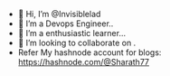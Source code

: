 - 👋 Hi, I’m @Invisiblelad
- 👀 I’m a Devops Engineer..
- 🌱 I’m a enthusiastic learner...
- 💞️ I’m looking to collaborate on .
- Refer My hashnode account for blogs: https://hashnode.com/@Sharath77

<!---
Invisiblelad/Invisiblelad is a ✨ special ✨ repository because its `README.md` (this file) appears on your GitHub profile.
You can click the Preview link to take a look at your changes.
--->

